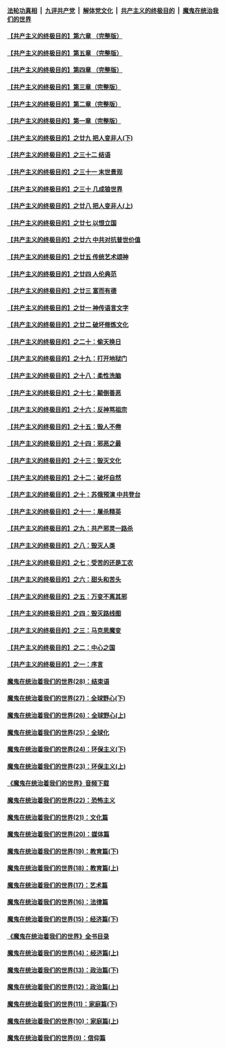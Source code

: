 ####  [法轮功真相](../../../../basic/blob/master/README.md?t=06042101) &nbsp;|&nbsp; [九评共产党](../../../../9ping.md/blob/master/README.md?t=06042101) &nbsp;|&nbsp; [解体党文化](../../../../jtdwh.md/blob/master/README.md?t=06042101)  &nbsp;|&nbsp; [共产主义的终极目的](../../../../gczydzjmd.md/blob/master/README.md?t=06042101) &nbsp;|&nbsp; [魔鬼在统治我们的世界](../../../../mgztzwmdsj.md/blob/master/README.md?t=06042101) 

#### [【共产主义的终极目的】第六章 （完整版）](../pages/nsc422/n11428913.md?t=06042101) 

#### [【共产主义的终极目的】第五章 （完整版）](../pages/nsc422/n11428912.md?t=06042101) 

#### [【共产主义的终极目的】第四章 （完整版）](../pages/nsc422/n11428907.md?t=06042101) 

#### [【共产主义的终极目的】第三章（完整版）](../pages/nsc422/n11428848.md?t=06042101) 

#### [【共产主义的终极目的】第二章（完整版）](../pages/nsc422/n11428831.md?t=06042101) 

#### [【共产主义的终极目的】第一章（完整版）](../pages/nsc422/n11417651.md?t=06042101) 

#### [【共产主义的终极目的】之廿九 把人变非人(下)](../pages/nsc422/n11344140.md?t=06042101) 

#### [【共产主义的终极目的】之三十二 结语](../pages/nsc422/n11360535.md?t=06042101) 

#### [【共产主义的终极目的】之三十一 末世景观](../pages/nsc422/n11351129.md?t=06042101) 

#### [【共产主义的终极目的】之三十 几成狼世界](../pages/nsc422/n11348280.md?t=06042101) 

#### [【共产主义的终极目的】之廿八 把人变非人(上)](../pages/nsc422/n11340492.md?t=06042101) 

#### [【共产主义的终极目的】之廿七 以恨立国](../pages/nsc422/n11336944.md?t=06042101) 

#### [【共产主义的终极目的】之廿六 中共对抗普世价值](../pages/nsc422/n11324785.md?t=06042101) 

#### [【共产主义的终极目的】之廿五 传统艺术颂神](../pages/nsc422/n11296396.md?t=06042101) 

#### [【共产主义的终极目的】之廿四 人伦典范](../pages/nsc422/n11296397.md?t=06042101) 

#### [【共产主义的终极目的】之廿三 富而有德](../pages/nsc422/n11283598.md?t=06042101) 

#### [【共产主义的终极目的】之廿一 神传语言文字](../pages/nsc422/n11263265.md?t=06042101) 

#### [【共产主义的终极目的】之廿二 破坏修炼文化](../pages/nsc422/n11245728.md?t=06042101) 

#### [【共产主义的终极目的】之二十：偷天换日](../pages/nsc422/n11238846.md?t=06042101) 

#### [【共产主义的终极目的】之十九：打开地狱门](../pages/nsc422/n11206376.md?t=06042101) 

#### [【共产主义的终极目的】之十八：柔性洗脑](../pages/nsc422/n11199994.md?t=06042101) 

#### [【共产主义的终极目的】之十七：颠倒善恶](../pages/nsc422/n11179782.md?t=06042101) 

#### [【共产主义的终极目的】之十六：反神骂祖宗](../pages/nsc422/n11166798.md?t=06042101) 

#### [【共产主义的终极目的】之十五：毁人不倦](../pages/nsc422/n11166792.md?t=06042101) 

#### [【共产主义的终极目的】之十四：邪恶之最](../pages/nsc422/n11150249.md?t=06042101) 

#### [【共产主义的终极目的】之十三：毁灭文化](../pages/nsc422/n11135227.md?t=06042101) 

#### [【共产主义的终极目的】之十二：破坏自然](../pages/nsc422/n11135214.md?t=06042101) 

#### [【共产主义的终极目的】之十：苏俄预演 中共登台](../pages/nsc422/n11118424.md?t=06042101) 

#### [【共产主义的终极目的】之十一：屠杀精英](../pages/nsc422/n11118442.md?t=06042101) 

#### [【共产主义的终极目的】之九：共产邪灵一路杀](../pages/nsc422/n11114139.md?t=06042101) 

#### [【共产主义的终极目的】之八：毁灭人类](../pages/nsc422/n11108503.md?t=06042101) 

#### [【共产主义的终极目的】之七：受苦的还是工农](../pages/nsc422/n11101809.md?t=06042101) 

#### [【共产主义的终极目的】之六：甜头和苦头](../pages/nsc422/n11096971.md?t=06042101) 

#### [【共产主义的终极目的】之五：万变不离其邪](../pages/nsc422/n11091285.md?t=06042101) 

#### [【共产主义的终极目的】之四：毁灭路线图](../pages/nsc422/n11086284.md?t=06042101) 

#### [【共产主义的终极目的】之三：马克思魔变](../pages/nsc422/n11061941.md?t=06042101) 

#### [【共产主义的终极目的】之二：中心之国](../pages/nsc422/n11047728.md?t=06042101) 

#### [【共产主义的终极目的】之一：序言](../pages/nsc422/n11086077.md?t=06042101) 

#### [魔鬼在统治着我们的世界(28)：结束语](../pages/nsc422/n10936246.md?t=06042101) 

#### [魔鬼在统治着我们的世界(27)：全球野心(下)](../pages/nsc422/n10928319.md?t=06042101) 

#### [魔鬼在统治着我们的世界(26)：全球野心(上)](../pages/nsc422/n10900318.md?t=06042101) 

#### [魔鬼在统治着我们的世界(25)：全球化](../pages/nsc422/n10788205.md?t=06042101) 

#### [魔鬼在统治着我们的世界(24)：环保主义(下)](../pages/nsc422/n10695307.md?t=06042101) 

#### [魔鬼在统治着我们的世界(23)：环保主义(上)](../pages/nsc422/n10688613.md?t=06042101) 

#### [《魔鬼在统治着我们的世界》音频下载](../pages/nsc422/n10635553.md?t=06042101) 

#### [魔鬼在统治着我们的世界(22)：恐怖主义](../pages/nsc422/n10614727.md?t=06042101) 

#### [魔鬼在统治着我们的世界(21)：文化篇](../pages/nsc422/n10597706.md?t=06042101) 

#### [魔鬼在统治着我们的世界(20)：媒体篇](../pages/nsc422/n10586579.md?t=06042101) 

#### [魔鬼在统治着我们的世界(19)：教育篇(下)](../pages/nsc422/n10564808.md?t=06042101) 

#### [魔鬼在统治着我们的世界(18)：教育篇(上)](../pages/nsc422/n10526970.md?t=06042101) 

#### [魔鬼在统治着我们的世界(17)：艺术篇](../pages/nsc422/n10499093.md?t=06042101) 

#### [魔鬼在统治着我们的世界(16)：法律篇](../pages/nsc422/n10485969.md?t=06042101) 

#### [魔鬼在统治着我们的世界(15)：经济篇(下)](../pages/nsc422/n10469975.md?t=06042101) 

#### [《魔鬼在统治着我们的世界》全书目录](../pages/nsc422/n10464261.md?t=06042101) 

#### [魔鬼在统治着我们的世界(14)：经济篇(上)](../pages/nsc422/n10457370.md?t=06042101) 

#### [魔鬼在统治着我们的世界(13)：政治篇(下)](../pages/nsc422/n10448270.md?t=06042101) 

#### [魔鬼在统治着我们的世界(12)：政治篇(上)](../pages/nsc422/n10444576.md?t=06042101) 

#### [魔鬼在统治着我们的世界(11)：家庭篇(下)](../pages/nsc422/n10440961.md?t=06042101) 

#### [魔鬼在统治着我们的世界(10)：家庭篇(上)](../pages/nsc422/n10435448.md?t=06042101) 

#### [魔鬼在统治着我们的世界(9)：信仰篇](../pages/nsc422/n10432159.md?t=06042101) 

